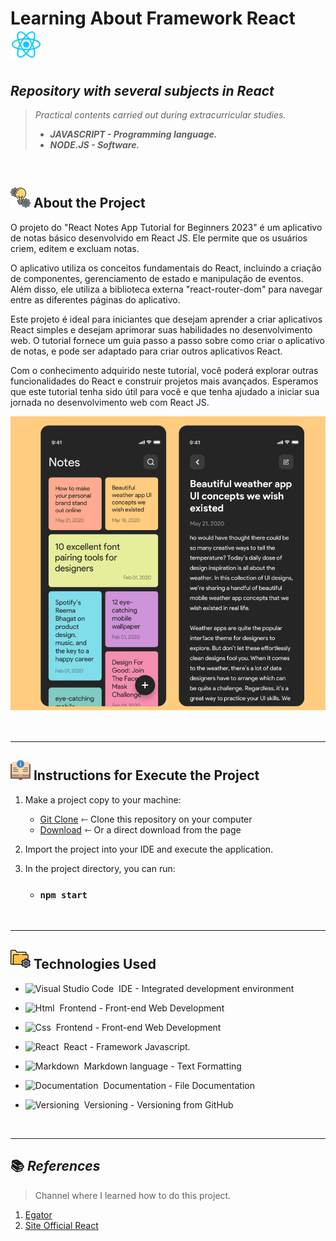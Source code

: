 # Learning About Framework React <img width="50px" src="icon/react.png">

## _Repository with several subjects in React_

> _Practical contents carried out during extracurricular studies._
>
> - **_JAVASCRIPT - Programming language._**
> - **_NODE.JS - Software._**

<br>

## ![](icon/icon_conceito.png) About the Project

O projeto do "React Notes App Tutorial for Beginners 2023" é um aplicativo de notas básico desenvolvido em React JS. Ele permite que os usuários criem, editem e excluam notas.

O aplicativo utiliza os conceitos fundamentais do React, incluindo a criação de componentes, gerenciamento de estado e manipulação de eventos. Além disso, ele utiliza a biblioteca externa "react-router-dom" para navegar entre as diferentes páginas do aplicativo.

Este projeto é ideal para iniciantes que desejam aprender a criar aplicativos React simples e desejam aprimorar suas habilidades no desenvolvimento web. O tutorial fornece um guia passo a passo sobre como criar o aplicativo de notas, e pode ser adaptado para criar outros aplicativos React.

Com o conhecimento adquirido neste tutorial, você poderá explorar outras funcionalidades do React e construir projetos mais avançados. Esperamos que este tutorial tenha sido útil para você e que tenha ajudado a iniciar sua jornada no desenvolvimento web com React JS.

![EGATOR](icon/notes.png)

<br>

---

## ![](icon/instrucoes.png) Instructions for Execute the Project 

1. Make a project copy to your machine: 
    - [Git Clone](https://github.com/ArthurEstevan/Egator_Project_React_Note_2023) ⇽ Clone this repository on your computer
    - [Download](https://github.com/ArthurEstevan/Egator_Project_React_Note_2023/archive/refs/heads/main.zip) ⇽ Or a direct download from the page 

2. Import the project into your IDE and execute the application.

3. In the project directory, you can run:
    - ### `npm start`
<br>
    
---

## ![](icon/configuracoes.png) Technologies Used

- ![Visual Studio Code](https://img.shields.io/badge/Visual%20Studio%20Code-black?style=for-the-badge&logo=visual-studio-code&logoColor=007ACC)&nbsp; IDE - Integrated development environment

- ![Html](https://img.shields.io/badge/Html-black?style=for-the-badge&logo=html5&logoColor=#E34F26)&nbsp; Frontend - Front-end Web Development 

- ![Css](https://img.shields.io/badge/Css-black?style=for-the-badge&logo=css3&logoColor=#E34F26)&nbsp; Frontend - Front-end Web Development 

- ![React](https://img.shields.io/badge/React-black?style=for-the-badge&logo=react&logoColor=#E34F26)&nbsp; React - Framework Javascript.

- ![Markdown](https://img.shields.io/badge/Markdown-black?style=for-the-badge&logo=markdown&logoColor=#000000)&nbsp; Markdown language - Text Formatting 

- ![Documentation](https://img.shields.io/badge/Documentation-black?style=for-the-badge&logo=academia&logoColor=#41454A)&nbsp; Documentation - File Documentation

- ![Versioning](https://img.shields.io/badge/Versioning-black?style=for-the-badge&logo=git&logoColor=#F05032)&nbsp; Versioning - Versioning from GitHub

<br>

---

## 📚 _References_ 

> Channel where I learned how to do this project.

1. [Egator](https://www.youtube.com/@EGATORTUTORIALS)
2. [Site Official React](https://react.dev)
